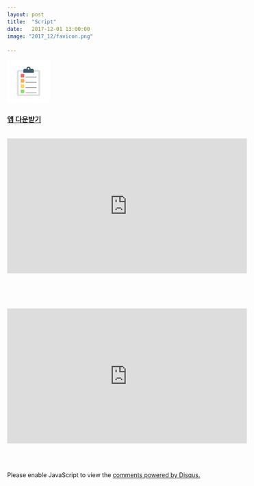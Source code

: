 ```yaml
---
layout: post
title:  "Script"
date:   2017-12-01 13:00:00
image: "2017_12/favicon.png"

---
```

<link rel="icon" type="image/x-icon" href="https://raw.githubusercontent.com/pikachu987/pikachu987.github.io/master/assets/img/2017-12/favicon.ico" />

<a href="https://itunes.apple.com/app/id1319037733?mt=8"><img src="https://raw.githubusercontent.com/pikachu987/pikachu987.github.io/master/assets/img/2017-12/favicon.png" alt="image" style="width: 100px; height: 100px;"/></a>
### [앱 다운받기](https://itunes.apple.com/app/id1319037733?mt=8)

<br>

<iframe width="560" height="315" src="https://www.youtube.com/embed/AKUuQkg_pl0" frameborder="0" gesture="media" allow="encrypted-media" allowfullscreen></iframe>


<br><br><br>

<iframe width="560" height="315" src="https://www.youtube.com/embed/H7UYKORAN2M" frameborder="0" gesture="media" allow="encrypted-media" allowfullscreen></iframe>


<br><br>
<div id="disqus_thread"></div>
<script>
    /**
     *  RECOMMENDED CONFIGURATION VARIABLES: EDIT AND UNCOMMENT THE SECTION BELOW TO INSERT DYNAMIC VALUES FROM YOUR PLATFORM OR CMS.
     *  LEARN WHY DEFINING THESE VARIABLES IS IMPORTANT: https://disqus.com/admin/universalcode/#configuration-variables
     */
    /*
    var disqus_config = function () {
        this.page.url = PAGE_URL;  // Replace PAGE_URL with your page's canonical URL variable
        this.page.identifier = PAGE_IDENTIFIER; // Replace PAGE_IDENTIFIER with your page's unique identifier variable
    };
    */
    (function() {  // DON'T EDIT BELOW THIS LINE
        var d = document, s = d.createElement('script');

        s.src = '//pikachu987blog.disqus.com/embed.js';

        s.setAttribute('data-timestamp', +new Date());
        (d.head || d.body).appendChild(s);
    })();
</script>
<noscript>Please enable JavaScript to view the <a href="https://disqus.com/?ref_noscript" rel="nofollow">comments powered by Disqus.</a></noscript>

<script id="dsq-count-scr" src="//pikachu987blog.disqus.com/count.js" async></script>
